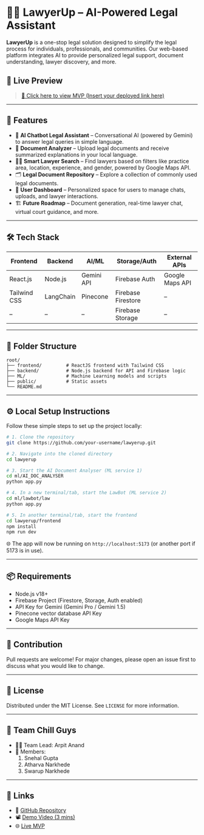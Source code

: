 
# 👩‍⚖️ LawyerUp – AI-Powered Legal Assistant

**LawyerUp** is a one-stop legal solution designed to simplify the legal process for individuals, professionals, and communities. Our web-based platform integrates AI to provide personalized legal support, document understanding, lawyer discovery, and more.

## 🚀 Live Preview  
> [🔗 Click here to view MVP (Insert your deployed link here)](https://your-mvp-link.com)

---

## 🧠 Features

- 💬 **AI Chatbot Legal Assistant** – Conversational AI (powered by Gemini) to answer legal queries in simple language.
- 📄 **Document Analyzer** – Upload legal documents and receive summarized explanations in your local language.
- 🧑‍💼 **Smart Lawyer Search** – Find lawyers based on filters like practice area, location, experience, and gender, powered by Google Maps API.
- 🗂 **Legal Document Repository** – Explore a collection of commonly used legal documents.
- 🧾 **User Dashboard** – Personalized space for users to manage chats, uploads, and lawyer interactions.
- 🏗 **Future Roadmap** – Document generation, real-time lawyer chat, virtual court guidance, and more.

---

## 🛠 Tech Stack

| Frontend | Backend | AI/ML | Storage/Auth | External APIs |
|---------|--------|--------|--------------|----------------|
| React.js | Node.js | Gemini API | Firebase Auth | Google Maps API |
| Tailwind CSS | LangChain | Pinecone | Firebase Firestore | – |
| – | – | – | Firebase Storage | – |

---

## 📁 Folder Structure
```
root/
├── frontend/         # ReactJS frontend with Tailwind CSS
├── backend/          # Node.js backend for API and Firebase logic
├── ML/               # Machine Learning models and scripts
├── public/           # Static assets
└── README.md

```

---

## ⚙️ Local Setup Instructions

Follow these simple steps to set up the project locally:

```bash
# 1. Clone the repository
git clone https://github.com/your-username/lawyerup.git

# 2. Navigate into the cloned directory
cd lawyerup

# 3. Start the AI Document Analyser (ML service 1)
cd ml/AI_DOC_ANALYSER
python app.py

# 4. In a new terminal/tab, start the LawBot (ML service 2)
cd ml/lawbot/law
python app.py

# 5. In another terminal/tab, start the frontend
cd lawyerup/frontend
npm install
npm run dev

```

🌐 The app will now be running on `http://localhost:5173` (or another port if 5173 is in use).

---

## 📦 Requirements

- Node.js v18+
- Firebase Project (Firestore, Storage, Auth enabled)
- API Key for Gemini (Gemini Pro / Gemini 1.5)
- Pinecone vector database API Key
- Google Maps API Key

---

## 🌟 Contribution

Pull requests are welcome! For major changes, please open an issue first to discuss what you would like to change.

---

## 🔐 License

Distributed under the MIT License. See `LICENSE` for more information.

---

## 👥 Team Chill Guys

- 👨‍💻 Team Lead: Arpit Anand  
- 👥 Members:  
  1. Snehal Gupta  
  2. Atharva Narkhede  
  3. Swarup Narkhede


---

## 📎 Links

- 🔗 [GitHub Repository](https://github.com/your-username/lawyerup)
- 📽 [Demo Video (3 mins)](https://your-video-link.com)
- 🌐 [Live MVP](https://your-mvp-link.com)
